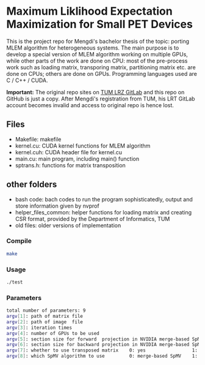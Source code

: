 # Maximum Liklihood Expectation Maximization for Small PET Devices

This is the project repo for Mengdi's bachelor thesis of the topic: porting MLEM algorithm for heterogeneous systems. The main purpose is to develop a special version of MLEM algorithm working on multiple GPUs, while other parts of the work are done on CPU: most of the pre-process work such as loading matrix, transporing matrix, partitioning matrix etc. are done on CPUs; others are done on GPUs. Programming languages used are C / C++ / CUDA.

**Important:** The original repo sites on [TUM LRZ GitLab](https://gitlab.lrz.de/ga92nam/mlem.git) and this repo on GitHub is just a copy. After Mengdi's registration from TUM, his LRT GitLab account becomes invalid and access to original repo is hence lost.

## Files
- Makefile:     makefile
- kernel.cu:    CUDA kernel functions for MLEM algorithm
- kernel.cuh:   CUDA header file for kernel.cu
- main.cu:      main program, including main() function
- sptrans.h:    functions for matrix transposition

## other folders
- bash code:            bach codes to run the program sophisticatedly, output and store information given by nvprof
- helper_files_common:  helper functions for loading matrix and creating CSR format, provided by the Department of Informatics, TUM
- old files:            older versions of implementation

### Compile
```sh
make
```
### Usage
```sh
./test
```

### Parameters
```sh
total number of parameters: 9
argv[1]: path of matrix file
argv[2]: path of image  file
argv[3]: iteration times
argv[4]: number of GPUs to be used
argv[5]: section size for forward  projection in NVIDIA merge-based SpMV
argv[6]: section size for backward projection in NVIDIA merge-based SpMV
argv[7]: whether to use transposed matrix    0: yes                 1: no
argv[8]: which SpMV algorithm to use         0: merge-based SpMV    1: csr-vector SpMV
```
